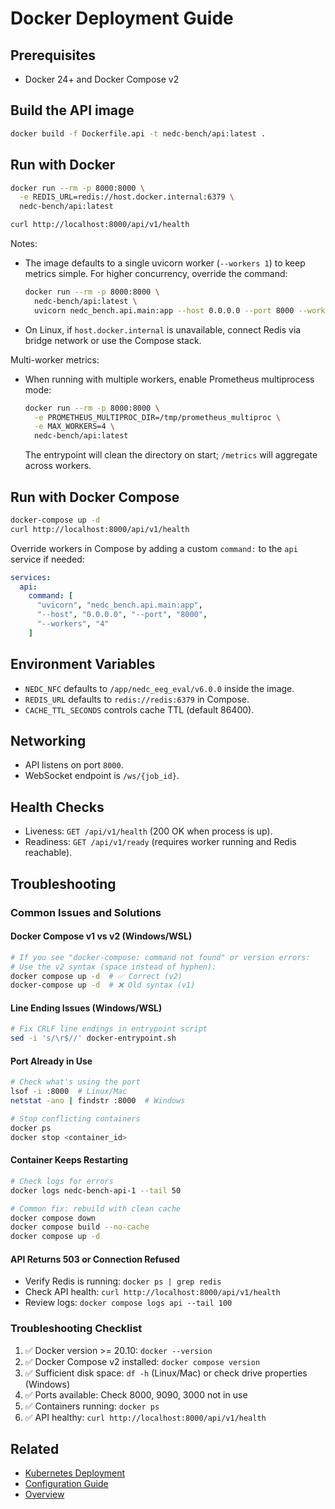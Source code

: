 # Docker Deployment Guide

## Prerequisites

- Docker 24+ and Docker Compose v2

## Build the API image

```bash
docker build -f Dockerfile.api -t nedc-bench/api:latest .
```

## Run with Docker

```bash
docker run --rm -p 8000:8000 \
  -e REDIS_URL=redis://host.docker.internal:6379 \
  nedc-bench/api:latest

curl http://localhost:8000/api/v1/health
```

Notes:

- The image defaults to a single uvicorn worker (`--workers 1`) to keep metrics simple. For higher concurrency, override the command:
  ```bash
  docker run --rm -p 8000:8000 \
    nedc-bench/api:latest \
    uvicorn nedc_bench.api.main:app --host 0.0.0.0 --port 8000 --workers 4
  ```
- On Linux, if `host.docker.internal` is unavailable, connect Redis via bridge network or use the Compose stack.

Multi-worker metrics:

- When running with multiple workers, enable Prometheus multiprocess mode:
  ```bash
  docker run --rm -p 8000:8000 \
    -e PROMETHEUS_MULTIPROC_DIR=/tmp/prometheus_multiproc \
    -e MAX_WORKERS=4 \
    nedc-bench/api:latest
  ```
  The entrypoint will clean the directory on start; `/metrics` will aggregate across workers.

## Run with Docker Compose

```bash
docker-compose up -d
curl http://localhost:8000/api/v1/health
```

Override workers in Compose by adding a custom `command:` to the `api` service if needed:

```yaml
services:
  api:
    command: [
      "uvicorn", "nedc_bench.api.main:app",
      "--host", "0.0.0.0", "--port", "8000",
      "--workers", "4"
    ]
```

## Environment Variables

- `NEDC_NFC` defaults to `/app/nedc_eeg_eval/v6.0.0` inside the image.
- `REDIS_URL` defaults to `redis://redis:6379` in Compose.
- `CACHE_TTL_SECONDS` controls cache TTL (default 86400).

## Networking

- API listens on port `8000`.
- WebSocket endpoint is `/ws/{job_id}`.

## Health Checks

- Liveness: `GET /api/v1/health` (200 OK when process is up).
- Readiness: `GET /api/v1/ready` (requires worker running and Redis reachable).

## Troubleshooting

### Common Issues and Solutions

#### Docker Compose v1 vs v2 (Windows/WSL)
```bash
# If you see "docker-compose: command not found" or version errors:
# Use the v2 syntax (space instead of hyphen):
docker compose up -d  # ✅ Correct (v2)
docker-compose up -d  # ❌ Old syntax (v1)
```

#### Line Ending Issues (Windows/WSL)
```bash
# Fix CRLF line endings in entrypoint script
sed -i 's/\r$//' docker-entrypoint.sh
```

#### Port Already in Use
```bash
# Check what's using the port
lsof -i :8000  # Linux/Mac
netstat -ano | findstr :8000  # Windows

# Stop conflicting containers
docker ps
docker stop <container_id>
```

#### Container Keeps Restarting
```bash
# Check logs for errors
docker logs nedc-bench-api-1 --tail 50

# Common fix: rebuild with clean cache
docker compose down
docker compose build --no-cache
docker compose up -d
```

#### API Returns 503 or Connection Refused
- Verify Redis is running: `docker ps | grep redis`
- Check API health: `curl http://localhost:8000/api/v1/health`
- Review logs: `docker compose logs api --tail 100`

### Troubleshooting Checklist

1. ✅ Docker version >= 20.10: `docker --version`
2. ✅ Docker Compose v2 installed: `docker compose version`
3. ✅ Sufficient disk space: `df -h` (Linux/Mac) or check drive properties (Windows)
4. ✅ Ports available: Check 8000, 9090, 3000 not in use
5. ✅ Containers running: `docker ps`
6. ✅ API healthy: `curl http://localhost:8000/api/v1/health`

## Related

- [Kubernetes Deployment](kubernetes.md)
- [Configuration Guide](configuration.md)
- [Overview](overview.md)
